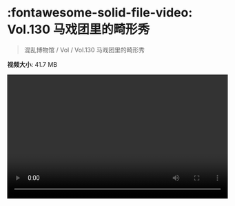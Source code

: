 # :fontawesome-solid-file-video: Vol.130 马戏团里的畸形秀

> 混乱博物馆 / Vol / Vol.130 马戏团里的畸形秀

**视频大小**: 41.7 MB

<video id="V-3672332e86643b3966f941f9a715ca09" width="512" height="288" preload="none" playsinline webkit-playsinline></video>